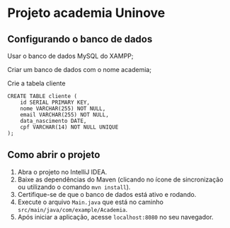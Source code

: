 # Projeto academia Uninove

## Configurando o banco de dados 

Usar o banco de dados MySQL do XAMPP;

Criar um banco de dados com o nome academia;

Crie a tabela cliente

    CREATE TABLE cliente ( 
	    id SERIAL PRIMARY KEY,
	    nome VARCHAR(255) NOT NULL,
	    email VARCHAR(255) NOT NULL,
	    data_nascimento DATE,
	    cpf VARCHAR(14) NOT NULL UNIQUE
    );


## Como abrir o projeto

 1.   Abra o projeto no IntelliJ IDEA.
 2.   Baixe as dependências do Maven (clicando no ícone de sincronização ou utilizando o comando `mvn install`).
 3.   Certifique-se de que o banco de dados está ativo e rodando.
 4.   Execute o arquivo `Main.java` que está no caminho `src/main/java/com/example/Academia`.
 5.   Após iniciar a aplicação, acesse `localhost:8080` no seu navegador.

